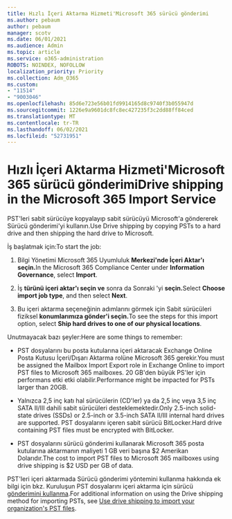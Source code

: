 ```yaml
---
title: Hızlı İçeri Aktarma Hizmeti'Microsoft 365 sürücü gönderimi
ms.author: pebaum
author: pebaum
manager: scotv
ms.date: 06/01/2021
ms.audience: Admin
ms.topic: article
ms.service: o365-administration
ROBOTS: NOINDEX, NOFOLLOW
localization_priority: Priority
ms.collection: Adm_O365
ms.custom:
- "11514"
- "9003046"
ms.openlocfilehash: 85d6e723e56b01fd9914165d8c9740f3b055947d
ms.sourcegitcommit: 1226e9a9601dc8fc8ec427235f3c2dd88ff84ced
ms.translationtype: MT
ms.contentlocale: tr-TR
ms.lasthandoff: 06/02/2021
ms.locfileid: "52731951"
---
```

# <a name="drive-shipping-in-the-microsoft-365-import-service"></a><span data-ttu-id="a7b05-102">Hızlı İçeri Aktarma Hizmeti'Microsoft 365 sürücü gönderimi</span><span class="sxs-lookup"><span data-stu-id="a7b05-102">Drive shipping in the Microsoft 365 Import Service</span></span>

<span data-ttu-id="a7b05-103">PST'leri sabit sürücüye kopyalayıp sabit sürücüyü Microsoft'a göndererek Sürücü gönderimi'yi kullanın.</span><span class="sxs-lookup"><span data-stu-id="a7b05-103">Use Drive shipping by copying PSTs to a hard drive and then shipping the hard drive to Microsoft.</span></span>

<span data-ttu-id="a7b05-104">İş başlatmak için:</span><span class="sxs-lookup"><span data-stu-id="a7b05-104">To start the job:</span></span>

1. <span data-ttu-id="a7b05-105">Bilgi Yönetimi Microsoft 365 Uyumluluk **Merkezi'nde İçeri Aktar'ı** **seçin.**</span><span class="sxs-lookup"><span data-stu-id="a7b05-105">In the Microsoft 365 Compliance Center under **Information Governance**, select **Import**.</span></span>

1. <span data-ttu-id="a7b05-106">İş **türünü içeri aktar'ı seçin ve** sonra da Sonraki 'yi **seçin.**</span><span class="sxs-lookup"><span data-stu-id="a7b05-106">Select **Choose import job type**, and then select **Next**.</span></span>

1. <span data-ttu-id="a7b05-107">Bu içeri aktarma seçeneğinin adımlarını görmek için Sabit sürücüleri fiziksel **konumlarımıza gönder'i seçin.**</span><span class="sxs-lookup"><span data-stu-id="a7b05-107">To see the steps for this import option, select **Ship hard drives to one of our physical locations**.</span></span>

<span data-ttu-id="a7b05-108">Unutmayacak bazı şeyler:</span><span class="sxs-lookup"><span data-stu-id="a7b05-108">Here are some things to remember:</span></span>

- <span data-ttu-id="a7b05-109">PST dosyalarını bu posta kutularına içeri aktaracak Exchange Online Posta Kutusu İçeri/Dışarı Aktarma rolüne Microsoft 365 gerekir.</span><span class="sxs-lookup"><span data-stu-id="a7b05-109">You must be assigned the Mailbox Import Export role in Exchange Online to import PST files to Microsoft 365 mailboxes.</span></span>
<span data-ttu-id="a7b05-110">20 GB'den büyük PS'ler için performans etki etki olabilir.</span><span class="sxs-lookup"><span data-stu-id="a7b05-110">Performance might be impacted for PSTs larger than 20GB.</span></span>

- <span data-ttu-id="a7b05-111">Yalnızca 2,5 inç katı hal sürücülerin (CD'ler) ya da 2,5 inç veya 3,5 inç SATA II/III dahili sabit sürücüleri desteklemektedir.</span><span class="sxs-lookup"><span data-stu-id="a7b05-111">Only 2.5-inch solid-state drives (SSDs) or 2.5-inch or 3.5-inch SATA II/III internal hard drives are supported.</span></span>
<span data-ttu-id="a7b05-112">PST dosyalarını içeren sabit sürücü BitLocker.</span><span class="sxs-lookup"><span data-stu-id="a7b05-112">Hard drive containing PST files must be encrypted with BitLocker.</span></span>

- <span data-ttu-id="a7b05-113">PST dosyalarını sürücü gönderimi kullanarak Microsoft 365 posta kutularına aktarmanın maliyeti 1 GB veri başına $2 Amerikan Dolarıdır.</span><span class="sxs-lookup"><span data-stu-id="a7b05-113">The cost to import PST files to Microsoft 365 mailboxes using drive shipping is $2 USD per GB of data.</span></span>

<span data-ttu-id="a7b05-114">PST'leri içeri aktarmada Sürücü gönderimi yöntemini kullanma hakkında ek bilgi için bkz. Kuruluşun PST dosyalarını içeri aktarma için sürücü [gönderimini kullanma](/microsoft-365/compliance/use-drive-shipping-to-import-pst-files-to-office-365).</span><span class="sxs-lookup"><span data-stu-id="a7b05-114">For additional information on using the Drive shipping method for importing PSTs, see [Use drive shipping to import your organization's PST files](/microsoft-365/compliance/use-drive-shipping-to-import-pst-files-to-office-365).</span></span>